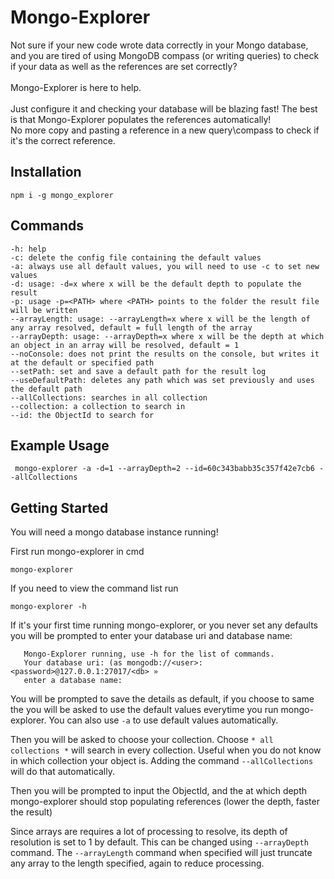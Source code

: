 # Mongo-Explorer
Not sure if your new code wrote data correctly in your Mongo database, and you are tired of using MongoDB compass (or writing queries) to check if your data as well as the references are set correctly?
<br><br>Mongo-Explorer is here to help. 
<br><br>Just configure it and checking your database will be blazing fast! The best is that Mongo-Explorer populates the references automatically! 
<br>No more copy and pasting a reference in a new query\compass to check if it's the correct reference.

## Installation

```npm i -g mongo_explorer```

## Commands

    -h: help
    -c: delete the config file containing the default values
    -a: always use all default values, you will need to use -c to set new values
    -d: usage: -d=x where x will be the default depth to populate the result
    -p: usage -p=<PATH> where <PATH> points to the folder the result file will be written
    --arrayLength: usage: --arrayLength=x where x will be the length of any array resolved, default = full length of the array
    --arrayDepth: usage: --arrayDepth=x where x will be the depth at which an object in an array will be resolved, default = 1
    --noConsole: does not print the results on the console, but writes it at the default or specified path
    --setPath: set and save a default path for the result log
    --useDefaultPath: deletes any path which was set previously and uses the default path
    --allCollections: searches in all collection
    --collection: a collection to search in
    --id: the ObjectId to search for

## Example Usage

``` mongo-explorer -a -d=1 --arrayDepth=2 --id=60c343babb35c357f42e7cb6 --allCollections```

## Getting Started
You will need a mongo database instance running! 

First run mongo-explorer in cmd
    
```mongo-explorer```

If you need to view the command list run

```mongo-explorer -h```

If it's your first time running mongo-explorer, or you never set any defaults
you will be prompted to enter your database uri and database name:

```
   Mongo-Explorer running, use -h for the list of commands.
   Your database uri: (as mongodb://<user>:<password>@127.0.0.1:27017/<db> »
   enter a database name:
```
 You will be prompted to save the details as default, if you choose to same the you will be asked to use the default values everytime you run mongo-explorer.
 You can also use `-a` to use default values automatically.

Then you will be asked to choose your collection. Choose `* all collections *` will search in every collection. 
Useful when you do not know in which collection your object is. Adding the command `--allCollections` will do that automatically.

Then you will be prompted to input the ObjectId, and the at which depth mongo-explorer should stop populating references (lower the depth, faster the result)

Since arrays are requires a lot of processing to resolve, its depth of resolution is set to 1 by default.
This can be changed using `--arrayDepth` command. The `--arrayLength` command when specified will just truncate any array to the length specified, again to reduce processing.
    
